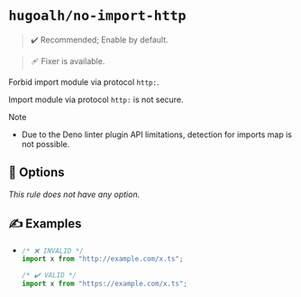 # `hugoalh/no-import-http`

> ✔️ Recommended; Enable by default.

> 🩹 Fixer is available.

Forbid import module via protocol `http:`.

Import module via protocol `http:` is not secure.

> [!NOTE]
> - Due to the Deno linter plugin API limitations, detection for imports map is not possible.

## 🔧 Options

*This rule does not have any option.*

## ✍️ Examples

- ```ts
  /* ❌ INVALID */
  import x from "http://example.com/x.ts";

  /* ✔️ VALID */
  import x from "https://example.com/x.ts";
  ```

